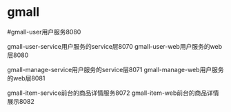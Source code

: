 # gmall

#gmall-user用户服务8080

gmall-user-service用户服务的service层8070
gmall-user-web用户服务的web层8080

gmall-manage-service用户服务的service层8071
gmall-manage-web用户服务的web层8081

gmall-item-service前台的商品详情服务8072
gmall-item-web前台的商品详情展示8082
